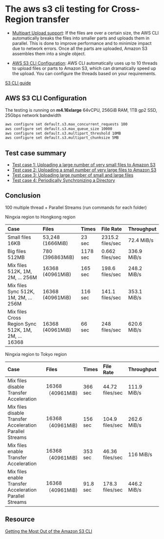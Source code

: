 # The aws s3 cli testing for Cross-Region transfer

- [Multipart Upload support](http://docs.aws.amazon.com/AmazonS3/latest/dev/mpuoverview.html): If the files are over a certain size, the AWS CLI automatically breaks the files into smaller parts and uploads them in parallel. This is done to improve performance and to minimize impact due to network errors. Once all the parts are uploaded, Amazon S3 assembles them into a single object. 

- [AWS S3 CLI Configuration](https://docs.aws.amazon.com/cli/latest/topic/s3-config.html): AWS CLI automatically uses up to 10 threads to upload files or parts to Amazon S3, which can dramatically speed up the upload. You can configure the threads based on your requirements.

[S3 CLI guide](http://docs.aws.amazon.com/cli/latest/userguide/cli-chap-getting-started.html)


## AWS S3 CLI Configuration
The testing is running on **m4.16xlarge** 64vCPU, 256GiB RAM, 1TB gp2 SSD, 25Gbps network bandwidth
```bash
aws configure set default.s3.max_concurrent_requests 100
aws configure set default.s3.max_queue_size 10000
aws configure set default.s3.multipart_threshold 10MB
aws configure set default.s3.multipart_chunksize 5MB
```

## Test case summary
* [Test case 1: Uploading a large number of very small files to Amazon S3](AWS-S3-CLI-Smallfiles.md)
* [Test case 2: Uploading a small number of very large files to Amazon S3](AWS-S3-CLI-Bigfiles.md)
* [Test case 3: Uploading large number of small and large files](AWS-S3-CLI-Mixfiles.md)
* [Test case 4: Periodically Synchronizing a Directory](AWS-S3-CLI-SyncTesting.md)

## Conclusion
100 multiple thread + Parallel Streams (run commands for each folder)

Ningxia region to Hongkong region

| Case              |  Files     |  Times     |  File Rate    | Throughput    |
| :---------------- | :----------| :--------- | :-----------  | :-----------  |
| Small files 16KB  | 53,248 (1666MiB) |  23 sec   | 2315.2 files/sec | 72.4 MiB/s  | 
| Big files 512MB   | 780 (396863MiB) |  1178 sec | 0.662 files/sec  | 336.9 MiB/s |
| Mix files 512K, 1M, 2M, ... 256M   | 16368 (40961MiB) |  165 sec | 198.6 files/sec  | 248.2 MiB/s |
| Mix files Sync 512K, 1M, 2M, ... 256M   | 16368 (40961MiB) |  116 sec | 141.1 files/sec  | 353.1 MiB/s |
| Mix files Cross Region Sync 512K, 1M, 2M, ... 16368 | 16368 (40961MiB) |  66 sec | 248 files/sec  | 620.6 MiB/s |

Ningxia region to Tokyo region

| Case              |  Files     |  Times     |  File Rate    | Throughput    |
| :---------------- | :----------| :--------- | :-----------  | :-----------  |
| Mix files disable Transfer Acceleration | 16368 （40961MiB)    |  366 sec   | 44.72 files/sec | 111.9 MiB/s  | 
| Mix files disable Transfer Acceleration Parallel Streams | 16368 （40961MiB) |  156 sec | 104.9 files/sec | 262.6 MiB/s  | 
| Mix files enable Transfer Acceleration   | 16368 （40961MiB) |  353 sec | 46.36 files/sec  | 116 MiB/s |
| Mix files enable Transfer Acceleration Parallel Streams | 16368 （40961MiB)  |  91.8 sec | 178.3 files/sec  | 446.2 MiB/s |


## Resource
[Getting the Most Out of the Amazon S3 CLI](https://aws.amazon.com/blogs/apn/getting-the-most-out-of-the-amazon-s3-cli/)